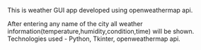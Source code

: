 This is weather GUI app developed using openweathermap api.

After entering any name of the city all weather information(temperature,humidity,condition,time) will be shown.
Technologies used - Python, Tkinter, openweathermap api.
